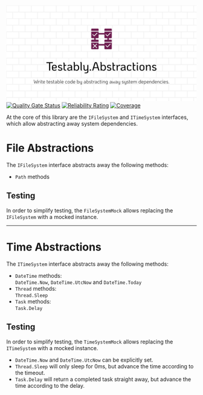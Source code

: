 ![Testably.Abstractions](/Docs/Images/social-preview.png)
[![Quality Gate Status](https://sonarcloud.io/api/project_badges/measure?project=Testably_Testably.Abstractions&metric=alert_status)](https://sonarcloud.io/summary/new_code?id=Testably_Testably.Abstractions)
[![Reliability Rating](https://sonarcloud.io/api/project_badges/measure?project=Testably_Testably.Abstractions&metric=reliability_rating)](https://sonarcloud.io/summary/new_code?id=Testably_Testably.Abstractions)
[![Coverage](https://sonarcloud.io/api/project_badges/measure?project=Testably_Testably.Abstractions&metric=coverage)](https://sonarcloud.io/summary/new_code?id=Testably_Testably.Abstractions)

At the core of this library are the `IFileSystem` and `ITimeSystem` interfaces, which allow abstracting away system dependencies.

# File Abstractions
The `IFileSystem` interface abstracts away the following methods:
- `Path` methods

## Testing
In order to simplify testing, the `FileSystemMock` allows replacing the `IFileSystem` with a mocked instance.

---

# Time Abstractions
The `ITimeSystem` interface abstracts away the following methods:
- `DateTime` methods:  
  `DateTime.Now`, `DateTime.UtcNow` and `DateTime.Today`
- `Thread` methods:  
  `Thread.Sleep`
- `Task` methods:  
  `Task.Delay`

## Testing
In order to simplify testing, the `TimeSystemMock` allows replacing the `ITimeSystem` with a mocked instance.
- `DateTime.Now` and `DateTime.UtcNow` can be explicitly set.
- `Thread.Sleep` will only sleep for 0ms, but advance the time according to the timeout.
- `Task.Delay` will return a completed task straight away, but advance the time according to the delay.
